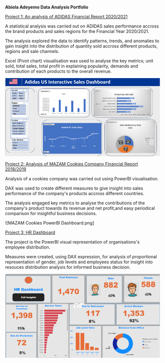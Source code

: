 **Abiola Adeyemo Data Analysis Portfolio**

[Project 1: An analysis of ADIDAS Financial Report 2020/2021](https://github.com/Biolaraji?tab=repositories)

A statistical analysis was carried out on ADIDAS sales performance accross the brand products and sales regions for the Financial Year 2020/2021.

The analysis explored the data to identify patterns, trends, and anomalies to gain insight into the distribution of quantity sold accross different products, regions and sale channels.

Excel (Pivot chart) visualisation was used to analyse the key metrics; unit sold, total sales, total profit in explaining popularity, demands and contribution of each products to the overall revenue.

![AbiolAdeyemo.png](AbiolaAdeyemo.png)

[Project 2: Analysis of MAZAM Cookies Company  Financial Report 2018/2019](https://github.com/Biolaraji?tab=repositories)

Analysis of a cookies company was carried out using PowerBI visualisation.

DAX was used to create different measures to give insight into sales performance of the company's products accross different countries.

The analysis engaged key metrics to analyse the contributions of the company's product towards its revenue and net profit,and easy periodical comparison for insightful business decisions.

![MAZAM Cookies PowerBI Dashboard.png]

[Project 3: HR Dashboard](https://github.com/Biolaraji?tab=repositories)

The project is the PowerBI visual representation of organisations's employee distribution.

Measures were created, using DAX expression, for analysis of proportional representation of gender, job levels and employees status for insight into resouces distribution analysis for informed business decision.

![HRDashboard.png](HRDashboard.png)

